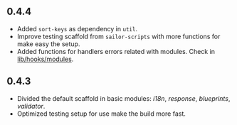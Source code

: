 ## 0.4.4

* Added `sort-keys` as dependency in `util`.
* Improve testing scaffold from `sailor-scripts` with more functions for make easy the setup.
* Added functions for handlers errors related with modules. Check in [lib/hooks/modules](https://github.com/sailorjs/sails/commit/7f6d863f39c65694960caa689d4c1aa7fc90b92b).

## 0.4.3

* Divided the default scaffold in basic modules: *i18n*, *response*, *blueprints*, *validator*.
* Optimized testing setup for use make the build more fast.

